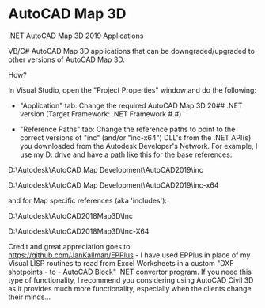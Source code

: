 # AutoCAD Map 3D
.NET AutoCAD Map 3D 2019 Applications

VB/C# AutoCAD Map 3D applications that can be downgraded/upgraded to other versions of AutoCAD Map 3D.

How?

In Visual Studio, open the "Project Properties" window and do the following:

- "Application" tab: Change the required AutoCAD Map 3D 20## .NET version (Target Framework: .NET Framework #.#)

- "Reference Paths" tab: Change the reference paths to point to the correct versions of "inc" (and/or "inc-x64") DLL's from the .NET API(s) you downloaded from the Autodesk Developer's Network. For example, I use my D: drive and have a path like this for the base references:

D:\Autodesk\AutoCAD Map Development\AutoCAD2019\inc

D:\Autodesk\AutoCAD Map Development\AutoCAD2019\inc-x64

  and for Map specific references (aka 'includes'):

D:\Autodesk\AutoCAD2018Map3D\Inc

D:\Autodesk\AutoCAD2018Map3D\Inc-X64
  
Credit and great appreciation goes to: https://github.com/JanKallman/EPPlus - I have used EPPlus in place of my Visual LISP routines
to read from Excel Worksheets in a custom "DXF shotpoints - to - AutoCAD Block" .NET convertor program.  If you need this type of functionality, I recommend you considering using AutoCAD Civil 3D as it provides much more functionality, especially when the clients change their minds…
